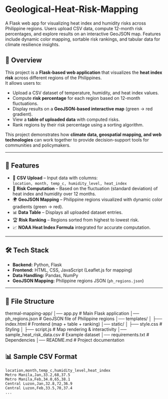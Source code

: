 # Geological-Heat-Risk-Mapping
A Flask web app for visualizing heat index and humidity risks across Philippine regions. Users upload CSV data, compute 12-month risk percentages, and explore results on an interactive GeoJSON map. Features include dynamic color mapping, sortable risk rankings, and tabular data for climate resilience insights.

## 📖 Overview
This project is a **Flask-based web application** that visualizes the **heat index risk** across different regions of the Philippines.  
It allows users to:
- Upload a CSV dataset of temperature, humidity, and heat index values.
- Compute **risk percentage** for each region based on 12-month fluctuations.
- Display results on a **GeoJSON-based interactive map** (green → red gradient).
- View a **table of uploaded data** with computed risks.
- Rank regions by their risk percentage using a sorting algorithm.

This project demonstrates how **climate data, geospatial mapping, and web technologies** can work together to provide decision-support tools for communities and policymakers.

---

## 🚀 Features
- 📂 **CSV Upload** – Input data with columns:  
  `location, month, temp_c, humidity_level, heat_index`
- 🔢 **Risk Computation** – Based on the fluctuation (standard deviation) of heat index and humidity over 12 months.
- 🌍 **GeoJSON Mapping** – Philippine regions visualized with dynamic color gradients (green → red).
- 📊 **Data Table** – Displays all uploaded dataset entries.
- 🏆 **Risk Ranking** – Regions sorted from highest to lowest risk.
- 📈 **NOAA Heat Index Formula** integrated for accurate computation.

---

## 🛠️ Tech Stack
- **Backend:** Python, Flask  
- **Frontend:** HTML, CSS, JavaScript (Leaflet.js for mapping)  
- **Data Handling:** Pandas, NumPy  
- **GeoJSON Mapping:** Philippine regions JSON (`ph_regions.json`)  

---

## 📂 File Structure
thermal-mapping-app/
│── app.py # Main Flask application
│── ph_regions.json # GeoJSON file of Philippine regions
│── templates/
│ ├── index.html # Frontend (map + table + ranking)
│── static/
│ ├── style.css # Styling
│ ├── script.js # Map rendering & interactivity
│── sample_heat_risk_data.csv # Example dataset
│── requirements.txt # Dependencies
│── README.md # Project documentation

## 📊 Sample CSV Format
```csv
location,month,temp_c,humidity_level,heat_index
Metro Manila,Jan,33.2,68,37.5
Metro Manila,Feb,34.0,65,38.1
Central Luzon,Jan,32.8,72,36.9
Central Luzon,Feb,33.5,70,37.4
...
